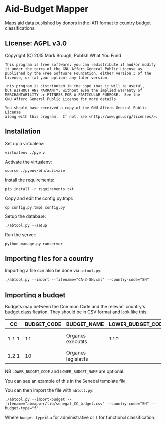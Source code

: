 Aid-Budget Mapper
=================

Maps aid data published by donors in the IATI format to country budget classifications.

License: AGPL v3.0
------------------

Copyright (C) 2015 Mark Brough, Publish What You Fund

    This program is free software: you can redistribute it and/or modify
    it under the terms of the GNU Affero General Public License as
    published by the Free Software Foundation, either version 3 of the
    License, or (at your option) any later version.

    This program is distributed in the hope that it will be useful,
    but WITHOUT ANY WARRANTY; without even the implied warranty of
    MERCHANTABILITY or FITNESS FOR A PARTICULAR PURPOSE.  See the
    GNU Affero General Public License for more details.

    You should have received a copy of the GNU Affero General Public License
    along with this program.  If not, see <http://www.gnu.org/licenses/>.

Installation
------------

Set up a virtualenv:

    virtualenv ./pyenv

Activate the virtualenv:

    source ./pyenv/bin/activate

Install the requirements:

    pip install -r requirements.txt

Copy and edit the config.py.tmpl:

    cp config.py.tmpl config.py

Setup the database:

    ./abtool.py --setup

Run the server:

    python manage.py runserver

Importing files for a country
-----------------------------

Importing a file can also be done via `abtool.py`:

    ./abtool.py --import --filename="CA-3-SN.xml" --country-code="SN"

Importing a budget
------------------

Budgets map between the Common Code and the relevant country's budget
classification. They should be in CSV format and look like this:

| CC | BUDGET_CODE | BUDGET_NAME | LOWER_BUDGET_CODE | LOWER_BUDGET_NAME |
| --- | ----------- | ----------- | ----------------- | ----------------- |
| 1.1.1 | 11 | Organes exécutifs | 110 | Aff générales Présidence de la république |
| 1.2.1 | 10 | Organes législatifs | | |

NB `LOWER_BUDGET_CODE` and `LOWER_BUDGET_NAME` are optional.

You can see an example of this in the 
[Senegal template file](abmapper/lib/senegal_CC_budget.csv)

You can then import the file with `abtool.py`:

    ./abtool.py --import-budget --filename="abmapper/lib/senegal_CC_budget.csv" --country-code="SN" --budget-type="f"
 
Where `budget-type` is `a` for administrative or `f` for functional
classification.